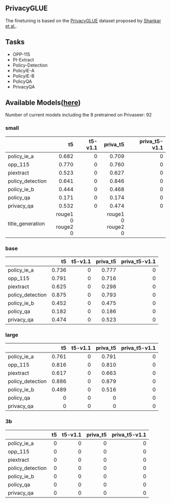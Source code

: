 ## PrivacyGLUE

The finetuning is based on the [PrivacyGLUE](https://github.com/infsys-lab/privacy-glue) dataset proposed by [Shankar et al.](https://www.mdpi.com/2076-3417/13/6/3701).


## Tasks

- OPP-115
- PI-Extract
- Policy-Detection
- PolicyIE-A
- PolicyIE-B
- PolicyQA
- PrivacyQA

## Available Models([here](https://huggingface.co/alzoubi36))


Number of current models including the 8 pretrained on Privaseer: 92

### small


|                   |                    t5 |   t5-v1.1 |              priva_t5 |   priva_t5-v1.1 |
|:------------------|----------------------:|----------:|----------------------:|----------------:|
| policy\_ie\_a     |                 0.682 |         0 |                 0.709 |               0 |
| opp\_115          |                 0.770 |         0 |                 0.760 |               0 |
| piextract         |                 0.523 |         0 |                 0.627 |               0 |
| policy\_detection |                 0.641 |         0 |                 0.846 |               0 |
| policy\_ie\_b     |                 0.444 |         0 |                 0.468 |               0 |
| policy\_qa        |                 0.171 |         0 |                 0.174 |               0 |
| privacy\_qa       |                 0.532 |         0 |                 0.474 |               0 |
| title\_generation | rouge1 0<br/>rouge2 0 |           | rouge1 0<br/>rouge2 0 |                 |
 

### base


|                   |    t5 |   t5-v1.1 | priva_t5 |   priva_t5-v1.1 |
|:------------------|------:|----------:|---------:|----------------:|
| policy\_ie\_a     | 0.736 |         0 |    0.777 |               0 |
| opp\_115          | 0.791 |         0 |    0.716 |               0 |
| piextract         | 0.625 |         0 |    0.298 |               0 |
| policy\_detection | 0.875 |         0 |    0.793 |               0 |
| policy\_ie\_b     | 0.452 |         0 |    0.475 |               0 |
| policy\_qa        | 0.182 |         0 |    0.186 |               0 |
| privacy\_qa       | 0.474 |         0 |    0.523 |               0 |
 

### large


|                   |    t5 |   t5-v1.1 | priva_t5 |   priva_t5-v1.1 |
|:------------------|------:|----------:|---------:|----------------:|
| policy\_ie\_a     | 0.761 |         0 |    0.791 |               0 |
| opp\_115          | 0.816 |         0 |    0.810 |               0 |
| piextract         | 0.617 |         0 |    0.663 |               0 |
| policy\_detection | 0.886 |         0 |    0.879 |               0 |
| policy\_ie\_b     | 0.489 |         0 |    0.516 |               0 |
| policy\_qa        |     0 |         0 |        0 |               0 |
| privacy\_qa       |     0 |         0 |        0 |               0 |
 

### 3b


|                   |   t5 |   t5-v1.1 |   priva_t5 |   priva_t5-v1.1 |
|:------------------|-----:|----------:|-----------:|----------------:|
| policy\_ie\_a     |    0 |         0 |          0 |               0 |
| opp\_115          |    0 |         0 |          0 |               0 |
| piextract         |    0 |         0 |          0 |               0 |
| policy\_detection |    0 |         0 |          0 |               0 |
| policy\_ie\_b     |    0 |         0 |          0 |               0 |
| policy\_qa        |    0 |         0 |          0 |               0 |
| privacy\_qa       |    0 |         0 |          0 |               0 |
 

